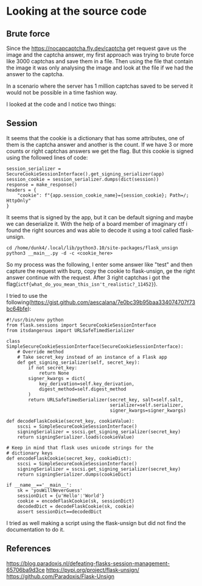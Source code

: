 # Looking at the source code

## Brute force

Since the https://nocapcaptcha.fly.dev/captcha get request gave us the image and the captcha answer, my first approach was trying to brute force like 3000 captchas and save them in a file. Then using the file that contain the image it was only analysing the image and look at the file if we had the answer to the captcha.

In a scenario where the server has 1 million captchas saved to be served it would not be possible in a time fashion way.

I looked at the code and I notice two things:

## Session

It seems that the cookie is a dictionary that has some attributes, one of them is the captcha answer and another is the count. If we have 3 or more counts or right captchas answers we get the flag. But this cookie is signed using the followed lines of code:

```
session_serializer = SecureCookieSessionInterface().get_signing_serializer(app)
session_cookie = session_serializer.dumps(dict(session))
response = make_response()
headers = {
    "cookie": f"{app.session_cookie_name}={session_cookie}; Path=/; HttpOnly"
}
```

It seems that is signed by the app, but it can be default signing and maybe we can deserialize it. With the help of a board member of imaginary ctf i found the right sources and was able to decode it using a tool called flask-unsign. 

```
cd /home/dunk4/.local/lib/python3.10/site-packages/flask_unsign
python3 __main__.py -d -c <cookie_here>
```

So my process was the following, I enter some answer like "test" and then capture the request with burp, copy the cookie to flask-unsign, ge the right answer continue with the request. After 3 right captchas i got the flag(`ictf{what_do_you_mean_this_isn't_realistic?_11452}`).

I tried to use the following(https://gist.github.com/aescalana/7e0bc39b95baa334074707f73bc64bfe):

```
#!/usr/bin/env python
from flask.sessions import SecureCookieSessionInterface
from itsdangerous import URLSafeTimedSerializer

class SimpleSecureCookieSessionInterface(SecureCookieSessionInterface):
	# Override method
	# Take secret_key instead of an instance of a Flask app
	def get_signing_serializer(self, secret_key):
		if not secret_key:
			return None
		signer_kwargs = dict(
			key_derivation=self.key_derivation,
			digest_method=self.digest_method
		)
		return URLSafeTimedSerializer(secret_key, salt=self.salt,
		                              serializer=self.serializer,
		                              signer_kwargs=signer_kwargs)

def decodeFlaskCookie(secret_key, cookieValue):
	sscsi = SimpleSecureCookieSessionInterface()
	signingSerializer = sscsi.get_signing_serializer(secret_key)
	return signingSerializer.loads(cookieValue)

# Keep in mind that flask uses unicode strings for the
# dictionary keys
def encodeFlaskCookie(secret_key, cookieDict):
	sscsi = SimpleSecureCookieSessionInterface()
	signingSerializer = sscsi.get_signing_serializer(secret_key)
	return signingSerializer.dumps(cookieDict)

if __name__=='__main__':
	sk = 'youWillNeverGuess'
	sessionDict = {u'Hello':'World'}
	cookie = encodeFlaskCookie(sk, sessionDict)
	decodedDict = decodeFlaskCookie(sk, cookie)
	assert sessionDict==decodedDict
```

I tried as well making a script using the flask-unsign but did not find the documentation to do it.

## References

https://blog.paradoxis.nl/defeating-flasks-session-management-65706ba9d3ce
https://pypi.org/project/flask-unsign/
https://github.com/Paradoxis/Flask-Unsign
